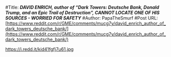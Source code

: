 #Title: ***DAVID ENRICH, author of “Dark Towers: Deutsche Bank, Donald Trump, and an Epic Trail of Destruction”, CANNOT LOCATE ONE OF HIS SOURCES - WORRIED FOR SAFETY***
#Author: PapaTheSmurf
#Post URL: [https://www.reddit.com/r/GME/comments/mucg7y/david_enrich_author_of_dark_towers_deutsche_bank/](https://www.reddit.com/r/GME/comments/mucg7y/david_enrich_author_of_dark_towers_deutsche_bank/)


https://i.redd.it/kid41fgfj7u61.jpg